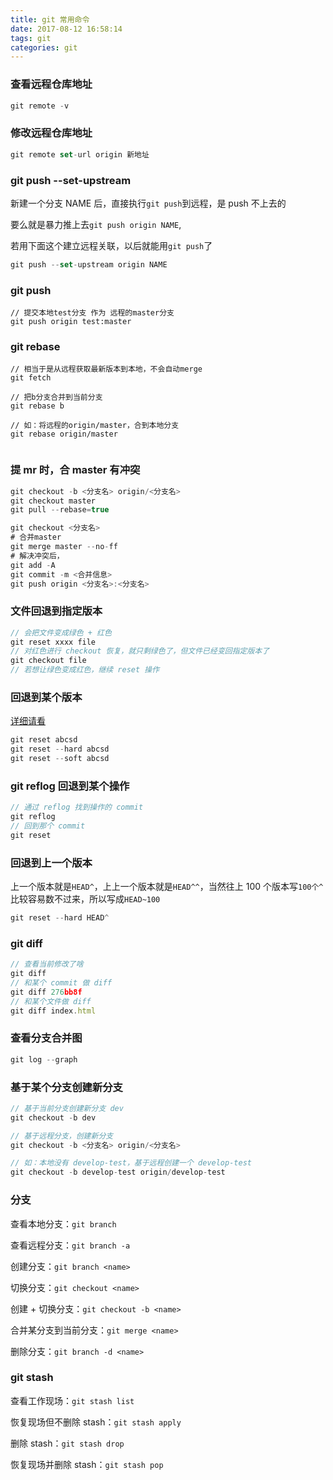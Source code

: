 ```yaml
---
title: git 常用命令
date: 2017-08-12 16:58:14
tags: git
categories: git
---
```



### 查看远程仓库地址

```js
git remote -v
```

### 修改远程仓库地址

```js
git remote set-url origin 新地址
```

### git push --set-upstream

新建一个分支 NAME 后，直接执行`git push`到远程，是 push 不上去的

要么就是暴力推上去`git push origin NAME`,

若用下面这个建立远程关联，以后就能用`git push`了
```js
git push --set-upstream origin NAME
```
### git push 
```
// 提交本地test分支 作为 远程的master分支
git push origin test:master 
```



### git rebase

```
// 相当于是从远程获取最新版本到本地，不会自动merge
git fetch

// 把b分支合并到当前分支
git rebase b 

// 如：将远程的origin/master，合到本地分支
git rebase origin/master


```

### 提 mr 时，合 master 有冲突
```js
git checkout -b <分支名> origin/<分支名>
git checkout master
git pull --rebase=true

git checkout <分支名>
# 合并master
git merge master --no-ff
# 解决冲突后，
git add -A
git commit -m <合并信息>
git push origin <分支名>:<分支名>
```

### 文件回退到指定版本
```js
// 会把文件变成绿色 + 红色
git reset xxxx file
// 对红色进行 checkout 恢复，就只剩绿色了，但文件已经变回指定版本了
git checkout file
// 若想让绿色变成红色，继续 reset 操作
```

### 回退到某个版本
[详细请看](https://chao31.github.io/2018/06/13/git/git%E7%9A%84reset%E5%8C%BA%E5%88%AB/)
```js
git reset abcsd
git reset --hard abcsd
git reset --soft abcsd
```

### git reflog 回退到某个操作
```js
// 通过 reflog 找到操作的 commit
git reflog
// 回到那个 commit
git reset 
```

### 回退到上一个版本
上一个版本就是`HEAD^`，上上一个版本就是`HEAD^^`，当然往上 100 个版本写`100个^`比较容易数不过来，所以写成`HEAD~100`
```js
git reset --hard HEAD^
```

### git diff
```js
// 查看当前修改了啥
git diff
// 和某个 commit 做 diff
git diff 276bb8f
// 和某个文件做 diff
git diff index.html
```
### 查看分支合并图
```js
git log --graph
```

### 基于某个分支创建新分支
```js
// 基于当前分支创建新分支 dev
git checkout -b dev

// 基于远程分支，创建新分支
git checkout -b <分支名> origin/<分支名>

// 如：本地没有 develop-test，基于远程创建一个 develop-test
git checkout -b develop-test origin/develop-test
```

### 分支
查看本地分支：`git branch`

查看远程分支：`git branch -a`

创建分支：`git branch <name>`

切换分支：`git checkout <name>`

创建 + 切换分支：`git checkout -b <name>`

合并某分支到当前分支：`git merge <name>`

删除分支：`git branch -d <name>`

### git stash
查看工作现场：`git stash list`

恢复现场但不删除 stash：`git stash apply`

删除 stash：`git stash drop`

恢复现场并删除 stash：`git stash pop`
